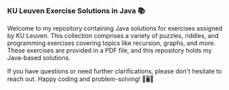 ### KU Leuven Exercise Solutions in Java 📚

Welcome to my repository containing Java solutions for exercises assigned by KU Leuven. This collection comprises a variety of puzzles, riddles, and programming exercises covering topics like recursion, graphs, and more. These exercises are provided in a PDF file, and this repository holds my Java-based solutions.

If you have questions or need further clarifications, please don't hesitate to reach out. Happy coding and problem-solving! 🧩🖥️🚀
